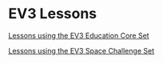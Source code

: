 # EV3 Lessons

[Lessons using the EV3 Education Core Set](https://education.lego.com/en-us/lessonsfilter?Products=LEGO%c2%ae+MINDSTORMS%c2%ae+Education+EV3+Core+Set)

[Lessons using the EV3 Space Challenge Set](https://education.lego.com/en-us/lessonsfilter?Products=LEGO%c2%ae+MINDSTORMS%c2%ae+Education+EV3+Space+Challenge+Set)
